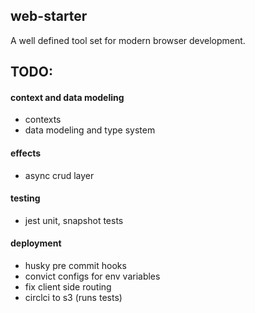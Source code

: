 ## web-starter
A well defined tool set for modern browser development.

## TODO:
#### context and data modeling
- contexts
- data modeling and type system
#### effects
- async crud layer
#### testing
- jest unit, snapshot tests
#### deployment
- husky pre commit hooks
- convict configs for env variables
- fix client side routing
- circlci to s3 (runs tests)